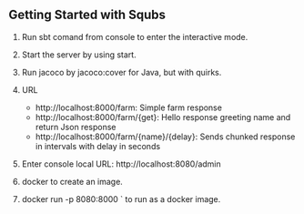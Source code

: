 Getting Started with Squbs
--------------------------

1. Run sbt comand from console to enter the interactive mode.

2. Start the server by using start.

3. Run jacoco by jacoco:cover for Java, but with quirks.

5. URL
   * http://localhost:8000/farm: Simple farm response
   * http://localhost:8000/farm/{get}: Hello response greeting name and return Json response
   * http://localhost:8000/farm/{name}/{delay}: Sends chunked response in intervals with delay in seconds

6. Enter console local URL: http://localhost:8080/admin

7. docker to create an image.

8. docker run -p 8080:8000 <FARM>` to run as a docker image.
